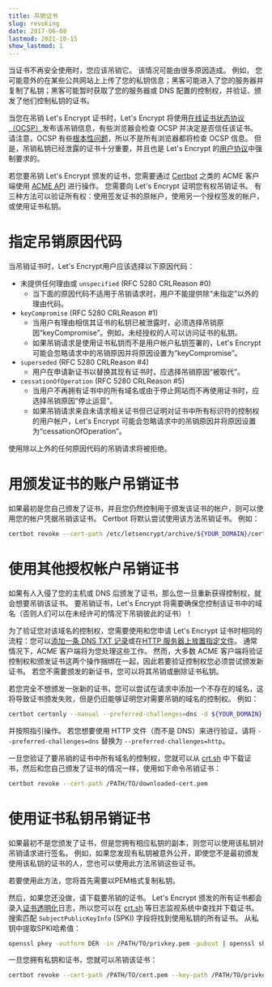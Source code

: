 ```yaml
---
title: 吊销证书
slug: revoking
date: 2017-06-08
lastmod: 2021-10-15
show_lastmod: 1
---
```



当证书不再安全使用时，您应该吊销它。 该情况可能由很多原因造成。 例如， 您可能意外的在某些公共网站上上传了您的私钥信息；黑客可能进入了您的服务器并复制了私钥；黑客可能暂时获取了您的服务器或 DNS 配置的控制权，并验证、颁发了他们控制私钥的证书。

当您在吊销 Let's Encrypt 证书时，Let's Encrypt 将使用[在线证书状态协议（OCSP）](https://en.wikipedia.org/wiki/Online_Certificate_Status_Protocol)发布该吊销信息，有些浏览器会检查 OCSP 并决定是否信任该证书。 请注意，OCSP 有些[根本性问题](https://www.imperialviolet.org/2011/03/18/revocation.html)，所以不是所有浏览器都将检查 OCSP 信息。 但是，吊销私钥已经泄露的证书十分重要，并且也是 Let's Encrypt 的[用户协议](/repository)中强制要求的。

若您要吊销 Let's Encrypt 颁发的证书，您需要通过 [Certbot](https://certbot.eff.org/) 之类的 ACME 客户端使用 [ACME API](https://github.com/letsencrypt/boulder/blob/master/docs/acme-divergences.md) 进行操作。 您需要向 Let's Encrypt 证明您有权吊销证书。 有三种方法可以验证所有权：使用签发证书的原帐户，使用另一个授权签发的帐户，或使用证书私钥。

# 指定吊销原因代码

当吊销证书时，Let's Encrypt用户应该选择以下原因代码：

* 未提供任何理由或 `unspecified` (RFC 5280 CRLReason #0)
  - 当下面的原因代码不适用于吊销请求时，用户不能提供除“未指定”以外的理由代码。
* `keyCompromise` (RFC 5280 CRLReason #1)
  - 当用户有理由相信其证书的私钥已被泄露时，必须选择吊销原因“keyCompromise”。例如，未经授权的人可以访问证书的私钥。
  - 如果吊销请求是使用证书私钥而不是用户帐户私钥签署的，Let's Encrypt 可能会忽略请求中的吊销原因并将原因设置为“keyCompromise”。
* `superseded` (RFC 5280 CRLReason #4)
  - 用户在申请新证书以替换其现有证书时，应选择吊销原因“被取代”。
* `cessationOfOperation` (RFC 5280 CRLReason #5)
  - 当用户不再拥有证书中的所有域名或由于停止网站而不再使用证书时，应选择吊销原因“停止运营”。
  - 如果吊销请求来自未请求相关证书但已证明对证书中所有标识符的控制权的用户帐户，Let's Encrypt 可能会忽略请求中的吊销原因并将原因设置为“cessationOfOperation”。

使用除以上外的任何原因代码的吊销请求将被拒绝。

# 用颁发证书的账户吊销证书

如果最初是您自己颁发了证书，并且您仍然控制用于颁发该证书的帐户，则可以使用您的帐户凭据吊销该证书。 Certbot 将默认尝试使用该方法吊销证书。 例如：

```bash
certbot revoke --cert-path /etc/letsencrypt/archive/${YOUR_DOMAIN}/cert1.pem
```

# 使用其他授权帐户吊销证书

如果有人入侵了您的主机或 DNS 后颁发了证书，那么您一旦重新获得控制权，就会想要吊销该证书。 要吊销证书，Let's Encrypt 将需要确保您控制该证书中的域名（否则人们可以在未经许可的情况下吊销彼此的证书）！

为了验证您对该域名的控制权，您需要使用和您申请 Let's Encrypt 证书时相同的流程：您可以[添加一条 DNS TXT 记录](https://tools.ietf.org/html/rfc8555#section-8.4)或在[HTTP 服务器上放置指定文件](https://tools.ietf.org/html/rfc8555#section-8.3)。 通常情况下，ACME 客户端将为您处理这些工作。 然而，大多数 ACME 客户端将验证控制权和颁发证书这两个操作捆绑在一起，因此若要验证控制权您必须尝试颁发新证书。 若您不需要颁发的新证书，您可以将其吊销或删除证书私钥。

若您完全不想颁发一张新的证书，您可以尝试在请求中添加一个不存在的域名，这将导致证书颁发失败，但是仍旧能够证明您对需要吊销的域名的控制权。 例如：

```bash
certbot certonly --manual --preferred-challenges=dns -d ${YOUR_DOMAIN} -d nonexistent.${YOUR_DOMAIN}
```

并按照指引操作。 若您想要使用 HTTP 文件（而不是 DNS）来进行验证，请将 `--preferred-challenges=dns` 替换为 `--preferred-challenges=http`。

一旦您验证了要吊销的证书中所有域名的控制权，您就可以从 [crt.sh](https://crt.sh/) 中下载证书，然后和您自己颁发了证书的情况一样，使用如下命令吊销证书：

```bash
certbot revoke --cert-path /PATH/TO/downloaded-cert.pem
```

# 使用证书私钥吊销证书

如果最初不是您颁发了证书，但是您拥有相应私钥的副本，则您可以使用该私钥对吊销请求进行签名。 例如，如果您发现有私钥被意外公开，即使您不是最初颁发使用该私钥的证书的人，您也可以使用此方法吊销这些证书。

若要使用此方法，您将首先需要以PEM格式复制私钥。

然后，如果您还没做，请下载要吊销的证书。 Let's Encrypt 颁发的所有证书都会录入[证书透明化](https://www.certificate-transparency.org/)日志，所以您可以在 [crt.sh](https://crt.sh/) 等日志监视系统中查找并下载证书。 搜索匹配 `SubjectPublicKeyInfo` (SPKI) 字段将找到使用私钥的所有证书。 从私钥中提取SPKI哈希值：
```bash
openssl pkey -outform DER -in /PATH/TO/privkey.pem -pubout | openssl sha256
```

一旦您拥有私钥和证书，您就可以吊销该证书：

```bash
certbot revoke --cert-path /PATH/TO/cert.pem --key-path /PATH/TO/privkey.pem --reason keyCompromise
```
